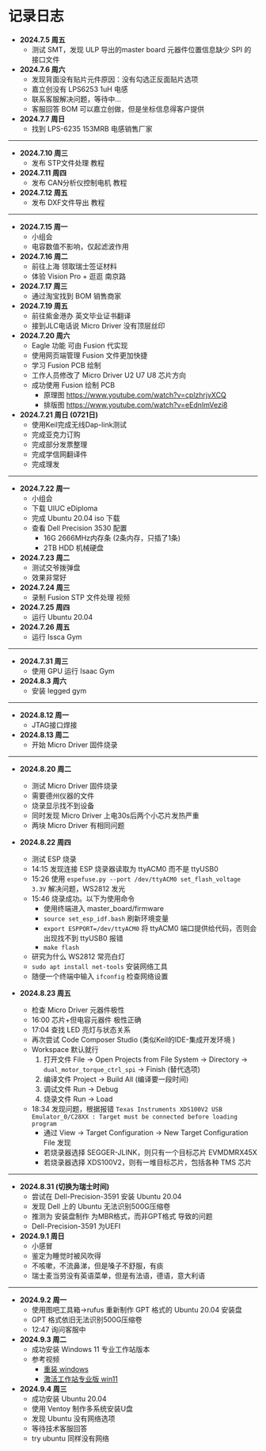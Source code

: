 # 记录日志

- **2024.7.5 周五**
  - 测试 SMT，发现 ULP 导出的master board 元器件位置信息缺少 SPI 的接口文件
- **2024.7.6 周六**
  - 发现背面没有贴片元件原因：没有勾选正反面贴片选项
  - 嘉立创没有 LPS6253 1uH 电感
  - 联系客服解决问题，等待中...
  - 客服回答 BOM 可以嘉立创做，但是坐标信息得客户提供
- **2024.7.7 周日**
  - 找到 LPS-6235 153MRB 电感销售厂家
---
- **2024.7.10 周三**
  - 发布 STP文件处理 教程
- **2024.7.11 周四**
  - 发布 CAN分析仪控制电机 教程
- **2024.7.12 周五**
  - 发布 DXF文件导出 教程
---
- **2024.7.15 周一**
  - 小组会
  - 电容数值不影响，仅起滤波作用
- **2024.7.16 周二**
  - 前往上海 领取瑞士签证材料
  - 体验 Vision Pro + 逛逛 南京路
- **2024.7.17 周三**
  - 通过淘宝找到 BOM 销售商家
- **2024.7.19 周五**
  - 前往紫金港办 英文毕业证书翻译
  - 接到JLC电话说 Micro Driver 没有顶层丝印
- **2024.7.20 周六**
  - Eagle 功能 可由 Fusion 代实现
  - 使用网页端管理 Fusion 文件更加快捷
  - 学习 Fusion PCB 绘制
  - 工作人员修改了 Micro Driver U2 U7 U8 芯片方向
  - 成功使用 Fusion 绘制 PCB
    - 原理图 https://www.youtube.com/watch?v=cplzhrjvXCQ
    - 排版图 https://www.youtube.com/watch?v=eEdnImVezi8
- **2024.7.21 周日 (0721日)**
  - 使用Keil完成无线Dap-link测试
  - 完成亚克力订购
  - 完成部分发票整理
  - 完成学信网翻译件
  - 完成理发
---
- **2024.7.22 周一**
  - 小组会
  - 下载 UIUC eDiploma
  - 完成 Ubuntu 20.04 iso 下载
  - 查看 Dell Precision 3530 配置
    - 16G 2666MHz内存条 (2条内存，只插了1条)
    - 2TB HDD 机械硬盘
- **2024.7.23 周二**
  - 测试交爷拨弹盘
  - 效果非常好
- **2024.7.24 周三**
  - 录制 Fusion STP 文件处理 视频
- **2024.7.25 周四**
  - 运行 Ubuntu 20.04
- **2024.7.26 周五**
  - 运行 Issca Gym

---

- **2024.7.31 周三**
  - 使用 GPU 运行 Isaac Gym
- **2024.8.3 周六**
  - 安装 legged gym

---

- **2024.8.12 周一**
  - JTAG接口焊接
- **2024.8.13 周二**
  - 开始 Micro Driver 固件烧录

---
- **2024.8.20 周二**
  - 测试 Micro Driver 固件烧录
  - 需要德州仪器的文件
  - 烧录显示找不到设备
  - 同时发现 Micro Driver 上电30s后两个小芯片发热严重
  - 两块 Micro Driver 有相同问题
- **2024.8.22 周四**
  - 测试 ESP 烧录
  - 14:15 发现连接 ESP 烧录器读取为 ttyACM0 而不是 ttyUSB0
  - 15:26 使用 `espefuse.py --port /dev/ttyACM0 set_flash_voltage 3.3V` 解决问题，WS2812 发光
  - 15:46 烧录成功。以下为使用命令
    - 使用终端进入 master_board/firmware
    - `source set_esp_idf.bash` 刷新环境变量
    - `export ESPPORT=/dev/ttyACM0` 将 ttyACM0 端口提供给代码，否则会出现找不到 ttyUSB0 报错
    - `make flash`
  - 研究为什么 WS2812 常亮白灯
  - `sudo apt install net-tools` 安装网络工具
  - 随便一个终端中输入 `ifconfig` 检查网络设置

- **2024.8.23 周五**
  - 检查 Micro Driver 元器件极性
  - 16:00 芯片+但电容元器件 极性正确
  - 17:04 查找 LED 亮灯与状态关系
  - 再次尝试 Code Composer Studio (类似Keil的IDE-集成开发环境 )
  -   Workspace 默认就行
      1. 打开文件 File -> Open Projects from File System -> Directory -> `dual_motor_torque_ctrl_spi` -> Finish (替代选项)
      2. 编译文件 Project -> Build All (编译要一段时间)
      3. 调试文件 Run -> Debug
      4. 烧录文件 Run -> Load
  - 18:34 发现问题，根据报错 `Texas Instruments XDS100V2 USB Emulator_0/C28XX : Target must be connected before loading program`
    - 通过 View -> Target Configuration -> New Target Configuration File 发现
    - 若烧录器选择 SEGGER-JLINK，则只有一个目标芯片 EVMDMRX45X
    - 若烧录器选择 XDS100V2，则有一堆目标芯片，包括各种 TMS 芯片
---
- **2024.8.31 (切换为瑞士时间)**
  - 尝试在 Dell-Precision-3591 安装 Ubuntu 20.04
  - 发现 Dell 上的 Ubuntu 无法识别500G压缩卷
  - 推测为 安装盘制作 为MBR格式，而非GPT格式 导致的问题
  - Dell-Precision-3591 为UEFI
- **2024.9.1 周日**
  - 小感冒
  - 鉴定为睡觉时被风吹得
  - 不咳嗽，不流鼻涕，但是嗓子不舒服，有痰
  - 瑞士麦当劳没有英语菜单，但是有法语，德语，意大利语
---
- **2024.9.2 周一**
  - 使用图吧工具箱->rufus 重新制作 GPT 格式的 Ubuntu 20.04 安装盘
  - GPT 格式依旧无法识别500G压缩卷
  - 12:47 询问客服中
- **2024.9.3 周二**
  - 成功安装 Windows 11 专业工作站版本
  - 参考视频 
    - [重装 windows](https://www.bilibili.com/video/BV16h4y1B7md/?vd_source=4c878cdda4a827e2590557bcbb57b3e5)
    - [激活工作站专业版 win11](https://www.bilibili.com/video/BV18H4y1w7GR/?spm_id_from=333.788.top_right_bar_window_default_collection.content.click&vd_source=4c878cdda4a827e2590557bcbb57b3e5)
- **2024.9.4 周三**
  - 成功安装 Ubuntu 20.04 
  - 使用 Ventoy 制作多系统安装U盘
  - 发现 Ubuntu 没有网络选项
  - 等待技术客服回答
  - try ubuntu 同样没有网络